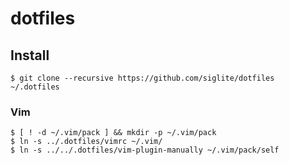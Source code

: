 # dotfiles

## Install

```console
$ git clone --recursive https://github.com/siglite/dotfiles ~/.dotfiles
```

### Vim

```console
$ [ ! -d ~/.vim/pack ] && mkdir -p ~/.vim/pack
$ ln -s ../.dotfiles/vimrc ~/.vim/
$ ln -s ../../.dotfiles/vim-plugin-manually ~/.vim/pack/self
```
